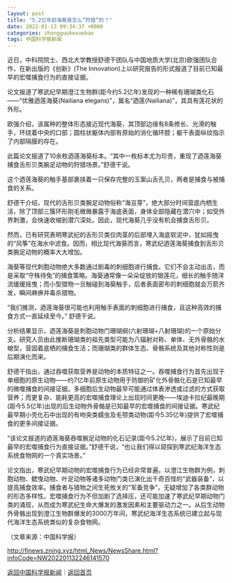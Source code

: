 ```yaml
---
layout: post
title: "5.2亿年前海葵是怎么“狩猎”的？"
date: 2022-01-13 09:34:37 +0800
categories: zhongguokexuebao
tags: 中国科学报新闻
---
```

<p>近日，中科院院士、西北大学教授舒德干团队与中国地质大学(北京)欧强团队合作，在新出版的《创新》(The Innovation)上以研究报告的形式报道了目前已知最早的宏噬捕食行为的直接证据。</p>
 <p>论文报道了寒武纪早期澄江生物群(距今约5.2亿年)发现的一种稀有珊瑚类化石——“优雅迺莲海葵(Nailiana elegans)”，属名“迺莲(Nailiana)”，其具有莲花状的外形。</p>
 <p>欧强介绍，该属种的整体形态接近现代海葵，其顶部边缘有8条修长、光滑的触手，环绕着中央的口部；圆柱状躯体内部有原始的消化循环腔；躯干表面纵纹指示了内部隔膜的存在。</p>
 <p>此篇论文报道了10余枚迺莲海葵标本。“其中一枚标本尤为珍贵，重现了迺莲海葵捕食舌形贝类腕足动物的狩猎场景。”舒德干说。</p>
 <p>这个迺莲海葵的触手基部裹挟着一只保存完整的玉案山舌孔贝，两者是捕食与被捕食的关系。</p>
 <p>舒德干介绍，现代的舌形贝类腕足动物俗称“海豆芽”，绝大部分时间营底内栖生活，除了顶部三簇环形刚毛微微暴露于海底表面，身体全部隐藏在潜穴中；如受外界刺激，会快速收缩到潜穴深处。因此，现代海葵几乎没有机会捕食舌形贝。</p>
 <p>然而，已有研究表明寒武纪的舌形贝类仅肉茎的后部埋入海底软泥中，犹如摇曳的“风筝”在海水中滤食。因而，相比现代海葵而言，寒武纪迺莲海葵捕食到舌形贝类腕足动物的概率大大增加。</p>
 <p>海葵等现代刺胞动物绝大多数通过剧毒的刺细胞进行捕食。它们不会主动出击，而是采取“守株待兔”的捕食策略。海葵通常像一朵朵绽放的银莲花，细长的触手随洋流缓缓摇曳；而小型猎物一旦触碰到海葵触手，后者表面密布的刺细胞就会万箭齐发，瞬间麻痹并毒杀猎物。</p>
 <p>“我们推测，迺莲海葵很可能也利用触手表面的刺细胞进行捕食，且这种高效的捕食方式一直延续至今。” 舒德干说。</p>
 <p>分析结果显示，迺莲海葵是刺胞动物门珊瑚纲(六射珊瑚+八射珊瑚)的一个原始分支。研究人员由此推断珊瑚类的祖先类型可能为八辐射对称、单体、无外骨骼的水螅型，营固着底栖的捕食生活；而珊瑚类的群体生态、骨骼系统及其他对称性则是后期演化而来。</p>
 <p>舒德干指出，通过吞噬获取营养是动物的本质特征之一。吞噬捕食行为首先出现于单细胞的原生动物——约7亿年前原生动物用于防御的矿化外骨骼化石是已知最早的微噬捕食的间接证据。多细胞后生动物最早可能通过体表渗透或过滤的方式获取营养；而更复杂、能耗更高的宏噬捕食理论上出现时间更晚——埃迪卡拉纪最晚期(距今5.5亿年)出现的后生动物外骨骼是已知最早的宏噬捕食的间接证据。寒武纪最早期小壳化石中出现的有吻突类蠕虫及毛颚类动物(距今5.35亿年)提供了宏噬捕食的更多间接证据。</p>
 <p>“该论文报道的迺莲海葵吞噬腕足动物的化石记录(距今5.2亿年)，展示了目前已知最早的宏噬捕食行为直接证据。”舒德干说，“也让我们得以窥探到寒武纪海洋生态系统食物网的一个真实场景。”</p>
 <p>论文指出，寒武纪早期动物的宏噬捕食行为已经非常普遍。以澄江生物群为例，刺胞动物、鳃曳动物、叶足动物等诸多动物门类已演化出千奇百怪的“武器装备”，以提高捕食效率。捕食者与猎物之间生死攸关的“军备竞争”，无疑增加了各类群动物的形态多样性。宏噬捕食行为不但加剧了选择压，还可能加速了寒武纪早期动物门类的涌现，从而成为寒武纪生命大爆发的激发因素和主要驱动力之一。从后生动物外骨骼出现到澄江生物群爆发的3000万年间，寒武纪海洋生态系统已建立起与现代海洋生态系统类似的复杂食物网。</p><p class="em_media">（文章来源：中国科学报）</p>

<http://finews.zning.xyz/html_News/NewsShare.html?infoCode=NW202201132246141570>

[返回中国科学报新闻](//finews.withounder.com/category/zhongguokexuebao.html)｜[返回首页](//finews.withounder.com/)